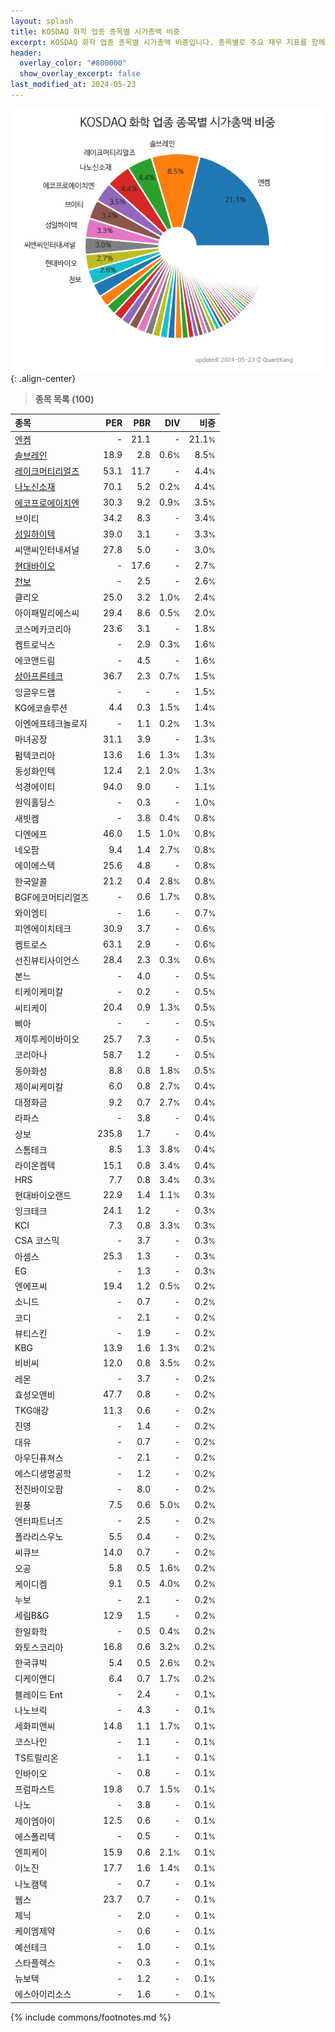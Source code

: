 ```yaml
---
layout: splash
title: KOSDAQ 화학 업종 종목별 시가총액 비중
excerpt: KOSDAQ 화학 업종 종목별 시가총액 비중입니다. 종목별로 주요 재무 지표를 함께 표시합니다.
header:
  overlay_color: "#800000"
  show_overlay_excerpt: false
last_modified_at: 2024-05-23
---
```



![KOSDAQ 화학 업종 종목별 시가총액 비중](/stats/sector/images/kosdaq_업종_화학_종목.png){: .align-center}


> **종목 목록 (100)**<a id="list"></a>

| **종목** | **PER** | **PBR** | **DIV** | **비중** |
| :------- | ------: | ------: | ------: | -------: |
| [엔켐](/348370/) | - | 21.1 | - | 21.1<small>%</small> |
| [솔브레인](/357780/) | 18.9 | 2.8 | 0.6<small>%</small> | 8.5<small>%</small> |
| [레이크머티리얼즈](/281740/) | 53.1 | 11.7 | - | 4.4<small>%</small> |
| [나노신소재](/121600/) | 70.1 | 5.2 | 0.2<small>%</small> | 4.4<small>%</small> |
| [에코프로에이치엔](/383310/) | 30.3 | 9.2 | 0.9<small>%</small> | 3.5<small>%</small> |
| 브이티 | 34.2 | 8.3 | - | 3.4<small>%</small> |
| [성일하이텍](/365340/) | 39.0 | 3.1 | - | 3.3<small>%</small> |
| 씨앤씨인터내셔널 | 27.8 | 5.0 | - | 3.0<small>%</small> |
| [현대바이오](/048410/) | - | 17.6 | - | 2.7<small>%</small> |
| [천보](/278280/) | - | 2.5 | - | 2.6<small>%</small> |
| 클리오 | 25.0 | 3.2 | 1.0<small>%</small> | 2.4<small>%</small> |
| 아이패밀리에스씨 | 29.4 | 8.6 | 0.5<small>%</small> | 2.0<small>%</small> |
| 코스메카코리아 | 23.6 | 3.1 | - | 1.8<small>%</small> |
| 켐트로닉스 | - | 2.9 | 0.3<small>%</small> | 1.6<small>%</small> |
| 에코앤드림 | - | 4.5 | - | 1.6<small>%</small> |
| [상아프론테크](/089980/) | 36.7 | 2.3 | 0.7<small>%</small> | 1.5<small>%</small> |
| 잉글우드랩 | - | - | - | 1.5<small>%</small> |
| KG에코솔루션 | 4.4 | 0.3 | 1.5<small>%</small> | 1.4<small>%</small> |
| 이엔에프테크놀로지 | - | 1.1 | 0.2<small>%</small> | 1.3<small>%</small> |
| 마녀공장 | 31.1 | 3.9 | - | 1.3<small>%</small> |
| 펌텍코리아 | 13.6 | 1.6 | 1.3<small>%</small> | 1.3<small>%</small> |
| 동성화인텍 | 12.4 | 2.1 | 2.0<small>%</small> | 1.3<small>%</small> |
| 석경에이티 | 94.0 | 9.0 | - | 1.1<small>%</small> |
| 원익홀딩스 | - | 0.3 | - | 1.0<small>%</small> |
| 새빗켐 | - | 3.8 | 0.4<small>%</small> | 0.8<small>%</small> |
| 디엔에프 | 46.0 | 1.5 | 1.0<small>%</small> | 0.8<small>%</small> |
| 네오팜 | 9.4 | 1.4 | 2.7<small>%</small> | 0.8<small>%</small> |
| 에이에스텍 | 25.6 | 4.8 | - | 0.8<small>%</small> |
| 한국알콜 | 21.2 | 0.4 | 2.8<small>%</small> | 0.8<small>%</small> |
| BGF에코머티리얼즈 | - | 0.6 | 1.7<small>%</small> | 0.8<small>%</small> |
| 와이엠티 | - | 1.6 | - | 0.7<small>%</small> |
| 피엔에이치테크 | 30.9 | 3.7 | - | 0.6<small>%</small> |
| 켐트로스 | 63.1 | 2.9 | - | 0.6<small>%</small> |
| 선진뷰티사이언스 | 28.4 | 2.3 | 0.3<small>%</small> | 0.6<small>%</small> |
| 본느 | - | 4.0 | - | 0.5<small>%</small> |
| 티케이케미칼 | - | 0.2 | - | 0.5<small>%</small> |
| 씨티케이 | 20.4 | 0.9 | 1.3<small>%</small> | 0.5<small>%</small> |
| 삐아 | - | - | - | 0.5<small>%</small> |
| 제이투케이바이오 | 25.7 | 7.3 | - | 0.5<small>%</small> |
| 코리아나 | 58.7 | 1.2 | - | 0.5<small>%</small> |
| 동아화성 | 8.8 | 0.8 | 1.8<small>%</small> | 0.5<small>%</small> |
| 제이씨케미칼 | 6.0 | 0.8 | 2.7<small>%</small> | 0.4<small>%</small> |
| 대정화금 | 9.2 | 0.7 | 2.7<small>%</small> | 0.4<small>%</small> |
| 라파스 | - | 3.8 | - | 0.4<small>%</small> |
| 상보 | 235.8 | 1.7 | - | 0.4<small>%</small> |
| 스톰테크 | 8.5 | 1.3 | 3.8<small>%</small> | 0.4<small>%</small> |
| 라이온켐텍 | 15.1 | 0.8 | 3.4<small>%</small> | 0.4<small>%</small> |
| HRS | 7.7 | 0.8 | 3.4<small>%</small> | 0.3<small>%</small> |
| 현대바이오랜드 | 22.9 | 1.4 | 1.1<small>%</small> | 0.3<small>%</small> |
| 잉크테크 | 24.1 | 1.2 | - | 0.3<small>%</small> |
| KCI | 7.3 | 0.8 | 3.3<small>%</small> | 0.3<small>%</small> |
| CSA 코스믹 | - | 3.7 | - | 0.3<small>%</small> |
| 아셈스 | 25.3 | 1.3 | - | 0.3<small>%</small> |
| EG | - | 1.3 | - | 0.3<small>%</small> |
| 엔에프씨 | 19.4 | 1.2 | 0.5<small>%</small> | 0.2<small>%</small> |
| 소니드 | - | 0.7 | - | 0.2<small>%</small> |
| 코디 | - | 2.1 | - | 0.2<small>%</small> |
| 뷰티스킨 | - | 1.9 | - | 0.2<small>%</small> |
| KBG | 13.9 | 1.6 | 1.3<small>%</small> | 0.2<small>%</small> |
| 비비씨 | 12.0 | 0.8 | 3.5<small>%</small> | 0.2<small>%</small> |
| 레몬 | - | 3.7 | - | 0.2<small>%</small> |
| 효성오앤비 | 47.7 | 0.8 | - | 0.2<small>%</small> |
| TKG애강 | 11.3 | 0.6 | - | 0.2<small>%</small> |
| 진영 | - | 1.4 | - | 0.2<small>%</small> |
| 대유 | - | 0.7 | - | 0.2<small>%</small> |
| 아우딘퓨쳐스 | - | 2.1 | - | 0.2<small>%</small> |
| 에스디생명공학 | - | 1.2 | - | 0.2<small>%</small> |
| 전진바이오팜 | - | 8.0 | - | 0.2<small>%</small> |
| 원풍 | 7.5 | 0.6 | 5.0<small>%</small> | 0.2<small>%</small> |
| 엔터파트너즈 | - | 2.5 | - | 0.2<small>%</small> |
| 폴라리스우노 | 5.5 | 0.4 | - | 0.2<small>%</small> |
| 씨큐브 | 14.0 | 0.7 | - | 0.2<small>%</small> |
| 오공 | 5.8 | 0.5 | 1.6<small>%</small> | 0.2<small>%</small> |
| 케이디켐 | 9.1 | 0.5 | 4.0<small>%</small> | 0.2<small>%</small> |
| 누보 | - | 2.1 | - | 0.2<small>%</small> |
| 세림B&G | 12.9 | 1.5 | - | 0.2<small>%</small> |
| 한일화학 | - | 0.5 | 0.4<small>%</small> | 0.2<small>%</small> |
| 와토스코리아 | 16.8 | 0.6 | 3.2<small>%</small> | 0.2<small>%</small> |
| 한국큐빅 | 5.4 | 0.5 | 2.6<small>%</small> | 0.2<small>%</small> |
| 디케이앤디 | 6.4 | 0.7 | 1.7<small>%</small> | 0.2<small>%</small> |
| 블레이드 Ent | - | 2.4 | - | 0.1<small>%</small> |
| 나노브릭 | - | 4.3 | - | 0.1<small>%</small> |
| 세화피앤씨 | 14.8 | 1.1 | 1.7<small>%</small> | 0.1<small>%</small> |
| 코스나인 | - | 1.1 | - | 0.1<small>%</small> |
| TS트릴리온 | - | 1.1 | - | 0.1<small>%</small> |
| 인바이오 | - | 0.8 | - | 0.1<small>%</small> |
| 프럼파스트 | 19.8 | 0.7 | 1.5<small>%</small> | 0.1<small>%</small> |
| 나노 | - | 3.8 | - | 0.1<small>%</small> |
| 제이엠아이 | 12.5 | 0.6 | - | 0.1<small>%</small> |
| 에스폴리텍 | - | 0.5 | - | 0.1<small>%</small> |
| 엔피케이 | 15.9 | 0.6 | 2.1<small>%</small> | 0.1<small>%</small> |
| 이노진 | 17.7 | 1.6 | 1.4<small>%</small> | 0.1<small>%</small> |
| 나노캠텍 | - | 0.7 | - | 0.1<small>%</small> |
| 웹스 | 23.7 | 0.7 | - | 0.1<small>%</small> |
| 제닉 | - | 2.0 | - | 0.1<small>%</small> |
| 케이엠제약 | - | 0.6 | - | 0.1<small>%</small> |
| 예선테크 | - | 1.0 | - | 0.1<small>%</small> |
| 스타플렉스 | - | 0.3 | - | 0.1<small>%</small> |
| 뉴보텍 | - | 1.2 | - | 0.1<small>%</small> |
| 에스아이리소스 | - | 1.6 | - | 0.1<small>%</small> |

{% include commons/footnotes.md %}